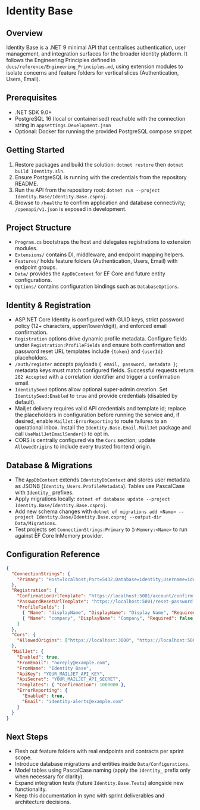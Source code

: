 # Identity Base

## Overview
Identity Base is a .NET 9 minimal API that centralises authentication, user management, and integration surfaces for the broader identity platform. It follows the Engineering Principles defined in `docs/reference/Engineering_Principles.md`, using extension modules to isolate concerns and feature folders for vertical slices (Authentication, Users, Email).

## Prerequisites
- .NET SDK 9.0+
- PostgreSQL 16 (local or containerised) reachable with the connection string in `appsettings.Development.json`
- Optional: Docker for running the provided PostgreSQL compose snippet

## Getting Started
1. Restore packages and build the solution: `dotnet restore` then `dotnet build Identity.sln`.
2. Ensure PostgreSQL is running with the credentials from the repository README.
3. Run the API from the repository root: `dotnet run --project Identity.Base/Identity.Base.csproj`.
4. Browse to `/healthz` to confirm application and database connectivity; `/openapi/v1.json` is exposed in development.

## Project Structure
- `Program.cs` bootstraps the host and delegates registrations to extension modules.
- `Extensions/` contains DI, middleware, and endpoint mapping helpers.
- `Features/` holds feature folders (Authentication, Users, Email) with endpoint groups.
- `Data/` provides the `AppDbContext` for EF Core and future entity configurations.
- `Options/` contains configuration bindings such as `DatabaseOptions`.

## Identity & Registration
- ASP.NET Core Identity is configured with GUID keys, strict password policy (12+ characters, upper/lower/digit), and enforced email confirmation.
- `Registration` options drive dynamic profile metadata. Configure fields under `Registration:ProfileFields` and ensure both confirmation and password reset URL templates include `{token}` and `{userId}` placeholders.
- `/auth/register` accepts payloads `{ email, password, metadata }`; metadata keys must match configured fields. Successful requests return `202 Accepted` with a correlation identifier and trigger a confirmation email.
- `IdentitySeed` options allow optional super-admin creation. Set `IdentitySeed:Enabled` to `true` and provide credentials (disabled by default).
- Mailjet delivery requires valid API credentials and template id; replace the placeholders in configuration before running the service and, if desired, enable `MailJet:ErrorReporting` to route failures to an operational inbox. Install the `Identity.Base.Email.MailJet` package and call `UseMailJetEmailSender()` to opt in.
- CORS is centrally configured via the `Cors` section; update `AllowedOrigins` to include every trusted frontend origin.

## Database & Migrations
- The `AppDbContext` extends `IdentityDbContext` and stores user metadata as JSONB (`Identity_Users.ProfileMetadata`). Tables use PascalCase with `Identity_` prefixes.
- Apply migrations locally: `dotnet ef database update --project Identity.Base/Identity.Base.csproj`.
- Add new schema changes with `dotnet ef migrations add <Name> --project Identity.Base/Identity.Base.csproj --output-dir Data/Migrations`.
- Test projects set `ConnectionStrings:Primary` to `InMemory:<Name>` to run against EF Core InMemory provider.

## Configuration Reference
```json
{
  "ConnectionStrings": {
    "Primary": "Host=localhost;Port=5432;Database=identity;Username=identity;Password=identity"
  },
  "Registration": {
    "ConfirmationUrlTemplate": "https://localhost:5001/account/confirm?token={token}&userId={userId}",
    "PasswordResetUrlTemplate": "https://localhost:5001/reset-password?token={token}&userId={userId}",
    "ProfileFields": [
      { "Name": "displayName", "DisplayName": "Display Name", "Required": true, "MaxLength": 128 },
      { "Name": "company", "DisplayName": "Company", "Required": false, "MaxLength": 128 }
    ]
  },
  "Cors": {
    "AllowedOrigins": ["https://localhost:3000", "https://localhost:5001"]
  },
  "MailJet": {
    "Enabled": true,
    "FromEmail": "noreply@example.com",
    "FromName": "Identity Base",
    "ApiKey": "YOUR_MAILJET_API_KEY",
    "ApiSecret": "YOUR_MAILJET_API_SECRET",
    "Templates": { "Confirmation": 1000000 },
    "ErrorReporting": {
      "Enabled": true,
      "Email": "identity-alerts@example.com"
    }
  }
}
```

## Next Steps
- Flesh out feature folders with real endpoints and contracts per sprint scope.
- Introduce database migrations and entities inside `Data/Configurations`.
- Model tables using PascalCase naming (apply the `Identity_` prefix only when necessary for clarity).
- Expand integration tests (future `Identity.Base.Tests`) alongside new functionality.
- Keep this documentation in sync with sprint deliverables and architecture decisions.
